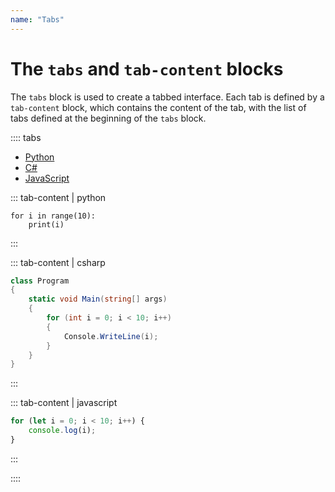 ```yaml
---
name: "Tabs"
---
```


# The `tabs` and `tab-content` blocks

The `tabs` block is used to create a tabbed interface. Each tab is defined by a `tab-content` block, which contains the content of the tab, with the list of tabs defined at the beginning of the `tabs` block.

:::: tabs

- [Python](#python)
- [C#](#csharp)
- [JavaScript](#javascript)

::: tab-content | python

```
for i in range(10):
    print(i)
```

:::

::: tab-content | csharp

```csharp
class Program
{
    static void Main(string[] args)
    {
        for (int i = 0; i < 10; i++)
        {
            Console.WriteLine(i);
        }
    }
}
```

:::

::: tab-content | javascript

```javascript
for (let i = 0; i < 10; i++) {
    console.log(i);
}
```

:::

::::